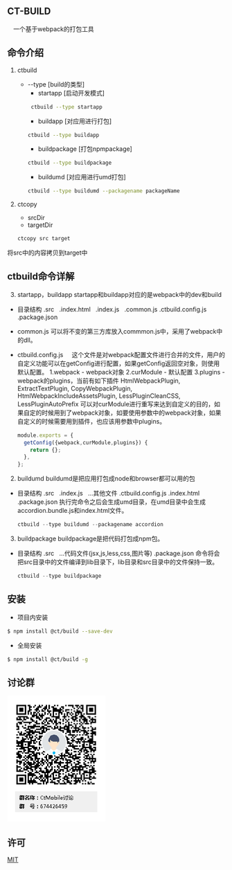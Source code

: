 ## CT-BUILD
&ensp;&ensp;一个基于webpack的打包工具
## 命令介绍
 1. ctbuild
    * --type [build的类型]
      * startapp [启动开发模式]
      ```bash
       ctbuild --type startapp
      ```
      * buildapp [对应用进行打包]
      ```bash
      ctbuild --type buildapp
      ```     
      * buildpackage [打包npmpackage]
      ```bash
      ctbuild --type buildpackage
      ``` 
      * buildumd [对应用进行umd打包]
      ```bash
      ctbuild --type buildumd --packagename packageName
      ```     
    
 2. ctcopy
     * srcDir
     * targetDir
     ```bash
     ctcopy src target
     ``` 
   
   将src中的内容拷贝到target中
 
##  ctbuild命令详解
 3. startapp，buildapp
 startapp和buildapp对应的是webpack中的dev和build
  
 * 目录结构
   .src
   &nbsp;&nbsp;.index.html
   &nbsp;&nbsp;.index.js
   &nbsp;&nbsp;.common.js
   .ctbuild.config.js
   .package.json

 * common.js
 可以将不变的第三方库放入commmon.js中，采用了webpack中的dll。

 * ctbuild.config.js
 &nbsp;&nbsp;&nbsp;&nbsp;这个文件是对webpack配置文件进行合并的文件，用户的自定义功能可以在getConfig进行配置，如果getConfig返回空对象，则使用默认配置。
1.webpack - webpack对象
2.curModule - 默认配置
3.plugins - webpack的plugins，当前有如下插件
  HtmlWebpackPlugin,
  ExtractTextPlugin,
  CopyWebpackPlugin,
  HtmlWebpackIncludeAssetsPlugin,
  LessPluginCleanCSS,
  LessPluginAutoPrefix
  可以对curModule进行重写来达到自定义的目的，如果自定的时候用到了webpack对象，如要使用参数中的webpack对象，如果自定义的时候需要用到插件，也应该用参数中plugins。

    ```js
    module.exports = {
      getConfig({webpack,curModule,plugins}) {
        return {};
      },
    };
    ```

 2. buildumd
 buildumd是把应用打包成node和browser都可以用的包
 * 目录结构
   .src
   &nbsp;&nbsp;.index.js
   &nbsp;&nbsp;...其他文件
   .ctbuild.config.js
   .index.html
   .package.json
   执行完命令之后会生成umd目录，在umd目录中会生成accordion.bundle.js和index.html文件。
    ```js
    ctbuild --type buildumd --packagename accordion
    ```
 3. buildpackage
 buildpackage是把代码打包成npm包。
* 目录结构
   .src
   &nbsp;&nbsp;...代码文件(jsx,js,less,css,图片等)
   .package.json
   命令将会把src目录中的文件编译到lib目录下，lib目录和src目录中的文件保持一致。

    ```js
    ctbuild --type buildpackage
    ```

##  安装

* 项目内安装
```bash
$ npm install @ct/build --save-dev
```

* 全局安装
```bash
$ npm install @ct/build -g
```

## 讨论群
![](https://github.com/playerljc/CTMobile/raw/master/outimages/qq.png "讨论群")

## 许可
[MIT](/LICENSE)

